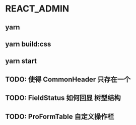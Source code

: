 # REACT_ADMIN

## yarn

## yarn build:css

## yarn start

## TODO: 使得 CommonHeader 只存在一个

## TODO: FieldStatus 如何回显 树型结构

## TODO: ProFormTable 自定义操作栏



